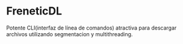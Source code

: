 # FreneticDL
Potente CLI(interfaz de línea de comandos) atractiva  para descargar archivos utilizando segmentacion y multithreading.
